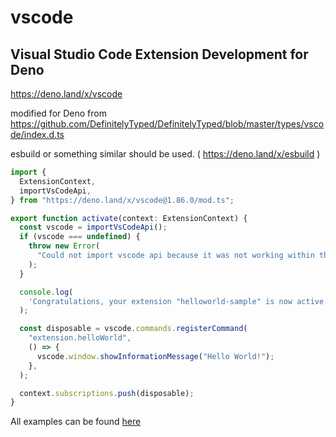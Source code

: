 # vscode

## Visual Studio Code Extension Development for Deno

https://deno.land/x/vscode

modified for Deno from
https://github.com/DefinitelyTyped/DefinitelyTyped/blob/master/types/vscode/index.d.ts

esbuild or something similar should be used. ( https://deno.land/x/esbuild )

```ts
import {
  ExtensionContext,
  importVsCodeApi,
} from "https://deno.land/x/vscode@1.86.0/mod.ts";

export function activate(context: ExtensionContext) {
  const vscode = importVsCodeApi();
  if (vscode === undefined) {
    throw new Error(
      "Could not import vscode api because it was not working within the extension",
    );
  }

  console.log(
    'Congratulations, your extension "helloworld-sample" is now active!',
  );

  const disposable = vscode.commands.registerCommand(
    "extension.helloWorld",
    () => {
      vscode.window.showInformationMessage("Hello World!");
    },
  );

  context.subscriptions.push(disposable);
}
```

All examples can be found
[here](https://github.com/narumincho/vscode/tree/main/example)
